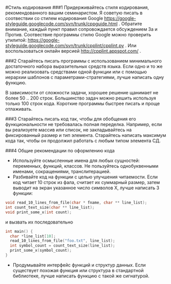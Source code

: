 #Стиль кодирования
###1 Придерживайтесь стиля кодирования, рекомендованного вашим семинаристом. 
Я советую писать в соотвествии со стилем кодирования Google https://google-styleguide.googlecode.com/svn/trunk/cppguide.html .
Обратите внимание, каждый пункт правил сопровождается обсуждением За и Против.
Соотвествие программы стилю Google можно проверить утилитой: https://google-styleguide.googlecode.com/svn/trunk/cpplint/cpplint.py .
Или воспользоваться онлайн версией http://cpplint.appspot.com/ .

###2 Старайтесь писать программы с использованием минимального достаточного набора выразительных средств языка.
Если одно и то же можно реализовать средствами одной функции или с помощью иерархии шаблонов с параметрами-стратегиями, лучше написать одну функцию.

В зависимости от сложности задачи, хорошее решение щанимает не более 50 .. 200 строк. Большинство задач можно решить используя только 100 строк кода.
Короткие программы быстрее писать и проще отлаживать.

###3 Старайтесь писать код так, чтобы для обобщения его функциональности не требовалась полная переделка.
Например, если вы реализуете массив или список, не закладывайтесь на фиксированный размер и тип элемента.
Старайтесь написать максимум кода так, чтобы он продолжил работать с любым типом элемента СД.

###4 Общие рекомендации по оформлению кода
* Используйте осмысленные имена для любых сущностей: переменных, функций, классов. Не пользуйтесь однобуквенными именами, сокращениями, транслитерацией.
* Разбивайте код на функции с целью улучшения читаемости. Если код читает 10 строк из фала, считает их  суммарный размер, затем выводит на экран указанное число символов X, лучше написать 3 функции:
```cpp
void read_10_lines_from_file(char * fname, char ** line_list);
int count_text_size(char ** line_list);
void print_some_x(int count);
```

и вызвать их последовательно
```cpp
int main() {
  char *line_list[10]; 
  read_10_lines_from_file("foo.txt", line_list);
  int symbol_count = count_text_size(line_list);
  print_some_x(symbol_count);
}
```

* Продумывайте интерфейс функций и структур данных. Если существует похожая функция или структура в стандартной библиотеке, 
лучше написать функцию с такой же сигнатурой.


